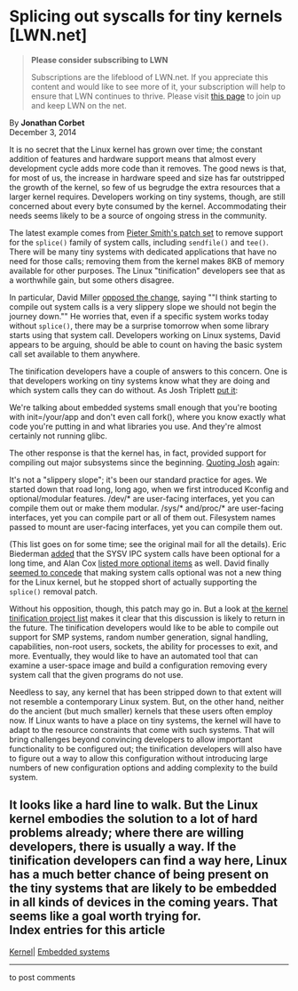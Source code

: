 # Splicing out syscalls for tiny kernels [LWN.net]

> **Please consider subscribing to LWN**
> 
> Subscriptions are the lifeblood of LWN.net. If you appreciate this content and would like to see more of it, your subscription will help to ensure that LWN continues to thrive. Please visit [this page](/Promo/nst-nag1/subscribe) to join up and keep LWN on the net. 

By **Jonathan Corbet**  
December 3, 2014 

It is no secret that the Linux kernel has grown over time; the constant addition of features and hardware support means that almost every development cycle adds more code than it removes. The good news is that, for most of us, the increase in hardware speed and size has far outstripped the growth of the kernel, so few of us begrudge the extra resources that a larger kernel requires. Developers working on tiny systems, though, are still concerned about every byte consumed by the kernel. Accommodating their needs seems likely to be a source of ongoing stress in the community. 

The latest example comes from [Pieter Smith's patch set](/Articles/624259/) to remove support for the `splice()` family of system calls, including `sendfile()` and `tee()`. There will be many tiny systems with dedicated applications that have no need for those calls; removing them from the kernel makes 8KB of memory available for other purposes. The Linux "tinification" developers see that as a worthwhile gain, but some others disagree. 

In particular, David Miller [opposed the change](/Articles/624260/), saying ""I think starting to compile out system calls is a very slippery slope we should not begin the journey down."" He worries that, even if a specific system works today without `splice()`, there may be a surprise tomorrow when some library starts using that system call. Developers working on Linux systems, David appears to be arguing, should be able to count on having the basic system call set available to them anywhere. 

The tinification developers have a couple of answers to this concern. One is that developers working on tiny systems know what they are doing and which system calls they can do without. As Josh Triplett [put it](/Articles/624261/): 

We're talking about embedded systems small enough that you're booting with init=/your/app and don't even call fork(), where you know exactly what code you're putting in and what libraries you use. And they're almost certainly not running glibc. 

The other response is that the kernel has, in fact, provided support for compiling out major subsystems since the beginning. [Quoting Josh](/Articles/624262/) again: 

It's not a "slippery slope"; it's been our standard practice for ages. We started down that road long, long ago, when we first introduced Kconfig and optional/modular features. /dev/* are user-facing interfaces, yet you can compile them out or make them modular. /sys/* and/proc/* are user-facing interfaces, yet you can compile part or all of them out. Filesystem names passed to mount are user-facing interfaces, yet you can compile them out. 

(This list goes on for some time; see the original mail for all the details). Eric Biederman [added](/Articles/624263/) that the SYSV IPC system calls have been optional for a long time, and Alan Cox [listed more optional items](/Articles/624264/) as well. David finally [seemed to concede](/Articles/624265/) that making system calls optional was not a new thing for the Linux kernel, but he stopped short of actually supporting the `splice()` removal patch. 

Without his opposition, though, this patch may go in. But a look at [the kernel tinification project list](https://tiny.wiki.kernel.org/projects) makes it clear that this discussion is likely to return in the future. The tinification developers would like to be able to compile out support for SMP systems, random number generation, signal handling, capabilities, non-root users, sockets, the ability for processes to exit, and more. Eventually, they would like to have an automated tool that can examine a user-space image and build a configuration removing every system call that the given programs do not use. 

Needless to say, any kernel that has been stripped down to that extent will not resemble a contemporary Linux system. But, on the other hand, neither do the ancient (but much smaller) kernels that these users often employ now. If Linux wants to have a place on tiny systems, the kernel will have to adapt to the resource constraints that come with such systems. That will bring challenges beyond convincing developers to allow important functionality to be configured out; the tinification developers will also have to figure out a way to allow this configuration without introducing large numbers of new configuration options and adding complexity to the build system. 

It looks like a hard line to walk. But the Linux kernel embodies the solution to a lot of hard problems already; where there are willing developers, there is usually a way. If the tinification developers can find a way here, Linux has a much better chance of being present on the tiny systems that are likely to be embedded in all kinds of devices in the coming years. That seems like a goal worth trying for.  
Index entries for this article  
---  
[Kernel](/Kernel/Index)| [Embedded systems](/Kernel/Index#Embedded_systems)  
  


* * *

to post comments 
